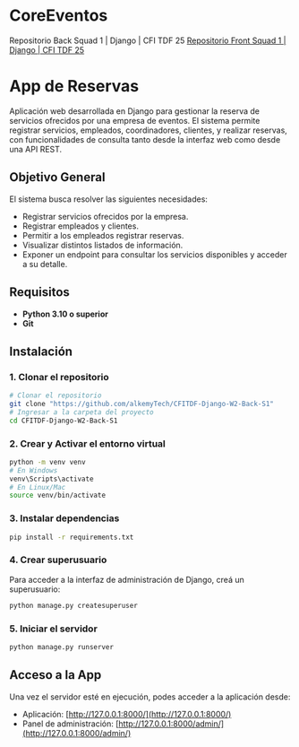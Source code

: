 # CoreEventos
Repositorio Back Squad 1 | Django | CFI TDF 25
[Repositorio Front Squad 1 | Django | CFI TDF 25](https://github.com/alkemyTech/CFITDF-Django-W2-Front-S1)

# App de Reservas
Aplicación web desarrollada en Django para gestionar la reserva de servicios ofrecidos por una empresa de eventos. El sistema permite registrar servicios, empleados, coordinadores, clientes, y realizar reservas, con funcionalidades de consulta tanto desde la interfaz web como desde una API REST.

## Objetivo General
El sistema busca resolver las siguientes necesidades:

- Registrar servicios ofrecidos por la empresa.
- Registrar empleados y clientes.
- Permitir a los empleados registrar reservas.
- Visualizar distintos listados de información.
- Exponer un endpoint para consultar los servicios disponibles y acceder a su detalle.
## Requisitos
- **Python 3.10 o superior**
- **Git**
## Instalación

### 1. Clonar el repositorio
```bash
# Clonar el repositorio
git clone "https://github.com/alkemyTech/CFITDF-Django-W2-Back-S1" 
# Ingresar a la carpeta del proyecto
cd CFITDF-Django-W2-Back-S1
```

### 2. Crear y Activar el entorno virtual
```bash
python -m venv venv
# En Windows
venv\Scripts\activate
# En Linux/Mac
source venv/bin/activate
```

### 3. Instalar dependencias
```bash
pip install -r requirements.txt
```

### 4. Crear superusuario
Para acceder a la interfaz de administración de Django, creá un superusuario: 
```bash
python manage.py createsuperuser
```

### 5. Iniciar el servidor
```bash
python manage.py runserver
```
## Acceso a la App
Una vez el servidor esté en ejecución, podes acceder a la aplicación desde:
- Aplicación: [http://127.0.0.1:8000/](http://127.0.0.1:8000/)
- Panel de administración: [http://127.0.0.1:8000/admin/](http://127.0.0.1:8000/admin/)